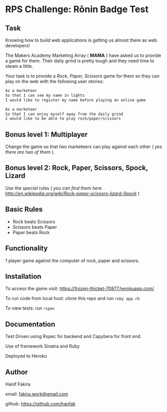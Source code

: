 # RPS Challenge: Rōnin Badge Test

Task
----

Knowing how to build web applications is getting us almost there as web developers!

The Makers Academy Marketing Array ( **MAMA** ) have asked us to provide a game for them. Their daily grind is pretty tough and they need time to steam a little.

Your task is to provide a _Rock, Paper, Scissors_ game for them so they can play on the web with the following user stories:

```sh
As a marketeer
So that I can see my name in lights
I would like to register my name before playing an online game

As a marketeer
So that I can enjoy myself away from the daily grind
I would like to be able to play rock/paper/scissors
```

## Bonus level 1: Multiplayer

Change the game so that two marketeers can play against each other ( _yes there are two of them_ ).

## Bonus level 2: Rock, Paper, Scissors, Spock, Lizard

Use the _special_ rules ( _you can find them here http://en.wikipedia.org/wiki/Rock-paper-scissors-lizard-Spock_ )

## Basic Rules

- Rock beats Scissors
- Scissors beats Paper
- Paper beats Rock

Functionality
-------------

1 player game against the computer of rock, paper and scissors.

Installation
------------

To access the game visit: https://frozen-thicket-70877.herokuapp.com/

To run code from local host: clone this repo and run ```ruby app.rb```

To view tests: run ```rspec```

Documentation
-------------
Test Driven using  Rspec for backend and Capybera for front end.

Use of framework Sinatra and Ruby

Deployed to Heroku

Author
------

Hanif Fakira

email: fakira.work@gmail.com

github: https://github.com/hanfak

